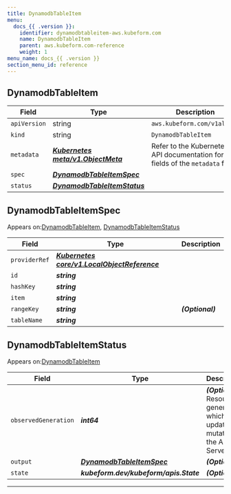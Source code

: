 ```yaml
---
title: DynamodbTableItem
menu:
  docs_{{ .version }}:
    identifier: dynamodbtableitem-aws.kubeform.com
    name: DynamodbTableItem
    parent: aws.kubeform.com-reference
    weight: 1
menu_name: docs_{{ .version }}
section_menu_id: reference
---
```


## DynamodbTableItem
| Field | Type | Description |
| ------ | ----- | ----------- |
| `apiVersion` | string | `aws.kubeform.com/v1alpha1` |
|    `kind` | string | `DynamodbTableItem` |
| `metadata` | ***[Kubernetes meta/v1.ObjectMeta](https://kubernetes.io/docs/reference/generated/kubernetes-api/v1.13/#objectmeta-v1-meta)***|Refer to the Kubernetes API documentation for the fields of the `metadata` field.|
| `spec` | ***[DynamodbTableItemSpec](#DynamodbTableItemSpec)***||
| `status` | ***[DynamodbTableItemStatus](#DynamodbTableItemStatus)***||
## DynamodbTableItemSpec

Appears on:[DynamodbTableItem](#DynamodbTableItem), [DynamodbTableItemStatus](#DynamodbTableItemStatus)

| Field | Type | Description |
| ------ | ----- | ----------- |
| `providerRef` | ***[Kubernetes core/v1.LocalObjectReference](https://kubernetes.io/docs/reference/generated/kubernetes-api/v1.13/#localobjectreference-v1-core)***||
| `id` | ***string***||
| `hashKey` | ***string***||
| `item` | ***string***||
| `rangeKey` | ***string***| ***(Optional)*** |
| `tableName` | ***string***||
## DynamodbTableItemStatus

Appears on:[DynamodbTableItem](#DynamodbTableItem)

| Field | Type | Description |
| ------ | ----- | ----------- |
| `observedGeneration` | ***int64***| ***(Optional)*** Resource generation, which is updated on mutation by the API Server.|
| `output` | ***[DynamodbTableItemSpec](#DynamodbTableItemSpec)***| ***(Optional)*** |
| `state` | ***kubeform.dev/kubeform/apis.State***| ***(Optional)*** |
---
